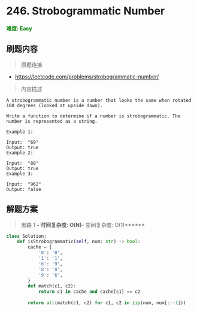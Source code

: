 # 246. Strobogrammatic Number

**<font color=green>难度: Easy</font>**

## 刷题内容

> 原题连接

* https://leetcode.com/problems/strobogrammatic-number/

> 内容描述

```
A strobogrammatic number is a number that looks the same when rotated 180 degrees (looked at upside down).

Write a function to determine if a number is strobogrammatic. The number is represented as a string.

Example 1:

Input:  "69"
Output: true
Example 2:

Input:  "88"
Output: true
Example 3:

Input:  "962"
Output: false
```

## 解题方案

> 思路 1
******- 时间复杂度: O(N)******- 空间复杂度: O(1)******

```python
class Solution:
    def isStrobogrammatic(self, num: str) -> bool:
        cache = {
            '0': '0',
            '1': '1',
            '6': '9',
            '8': '8',
            '9': '6',
        }
        def match(c1, c2):
            return c1 in cache and cache[c1] == c2
        
        return all(match(c1, c2) for c1, c2 in zip(num, num[::-1]))
```
